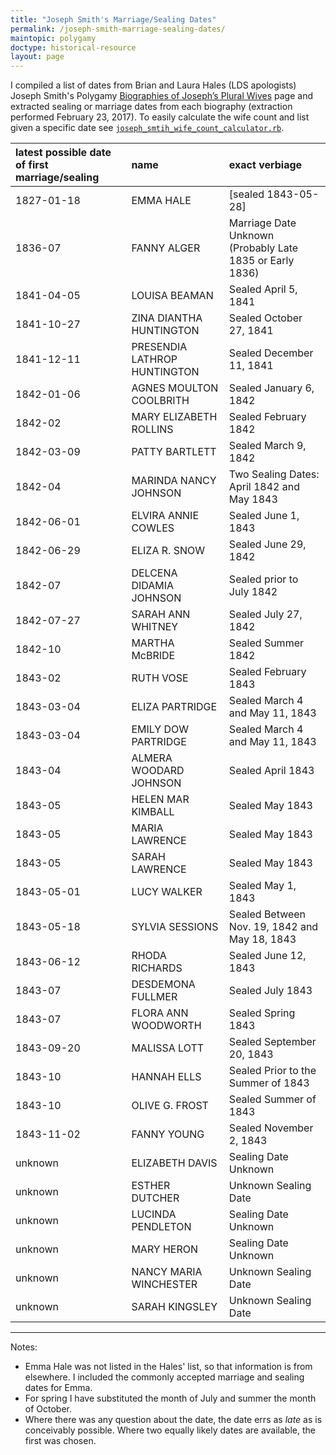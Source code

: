 ```yaml
---
title: "Joseph Smith's Marriage/Sealing Dates"
permalink: /joseph-smith-marriage-sealing-dates/
maintopic: polygamy
doctype: historical-resource
layout: page
---
```


I compiled a list of dates from Brian and Laura Hales (LDS apologists) Joseph Smith's Polygamy [Biographies of Joseph’s Plural Wives](http://josephsmithspolygamy.org/plural-wives-overview/) page and extracted sealing or marriage dates from each biography (extraction performed February 23, 2017). To easily calculate the wife count and list given a specific date see [`joseph_smtih_wife_count_calculator.rb`](https://github.com/faenrandir/a_careful_examination/blob/main/scripts/joseph_smith_wife_count_calculator.rb).

| latest possible date of first marriage/sealing |name | exact verbiage |
|:---|:----|:-------|
| 1827-01-18 | EMMA HALE| [sealed 1843-05-28] |
| 1836-07 | FANNY ALGER| Marriage Date Unknown (Probably Late 1835 or Early 1836) |
| 1841-04-05 | LOUISA BEAMAN| Sealed April 5, 1841 |
| 1841-10-27 | ZINA DIANTHA HUNTINGTON| Sealed October 27, 1841 |
| 1841-12-11 | PRESENDIA LATHROP HUNTINGTON| Sealed December 11, 1841 |
| 1842-01-06 | AGNES MOULTON COOLBRITH| Sealed January 6, 1842 |
| 1842-02 | MARY ELIZABETH ROLLINS| Sealed February 1842 |
| 1842-03-09 | PATTY BARTLETT| Sealed March 9, 1842 |
| 1842-04 | MARINDA NANCY JOHNSON| Two Sealing Dates: April 1842 and May 1843 |
| 1842-06-01 | ELVIRA ANNIE COWLES| Sealed June 1, 1843 |
| 1842-06-29 | ELIZA R. SNOW| Sealed June 29, 1842 |
| 1842-07 | DELCENA DIDAMIA JOHNSON| Sealed prior to July 1842 |
| 1842-07-27 | SARAH ANN WHITNEY| Sealed July 27, 1842 |
| 1842-10 | MARTHA McBRIDE| Sealed Summer 1842 |
| 1843-02 | RUTH VOSE| Sealed February 1843 |
| 1843-03-04 | ELIZA PARTRIDGE| Sealed March 4 and May 11, 1843 |
| 1843-03-04 | EMILY DOW PARTRIDGE| Sealed March 4 and May 11, 1843 |
| 1843-04 | ALMERA WOODARD JOHNSON| Sealed April 1843 |
| 1843-05 | HELEN MAR KIMBALL| Sealed May 1843 |
| 1843-05 | MARIA LAWRENCE| Sealed May 1843 |
| 1843-05 | SARAH LAWRENCE| Sealed May 1843 |
| 1843-05-01 | LUCY WALKER| Sealed May 1, 1843 |
| 1843-05-18 | SYLVIA SESSIONS| Sealed Between Nov. 19, 1842 and May 18, 1843 |
| 1843-06-12 | RHODA RICHARDS| Sealed June 12, 1843 |
| 1843-07 | DESDEMONA FULLMER| Sealed July 1843 |
| 1843-07 | FLORA ANN WOODWORTH| Sealed Spring 1843 |
| 1843-09-20 | MALISSA LOTT| Sealed September 20, 1843 |
| 1843-10 | HANNAH ELLS| Sealed Prior to the Summer of 1843 |
| 1843-10 | OLIVE G. FROST| Sealed Summer of 1843 |
| 1843-11-02 | FANNY YOUNG| Sealed November 2, 1843 |
| unknown | ELIZABETH DAVIS| Sealing Date Unknown |
| unknown | ESTHER DUTCHER| Unknown Sealing Date |
| unknown | LUCINDA PENDLETON| Sealing Date Unknown |
| unknown | MARY HERON| Sealing Date Unknown |
| unknown | NANCY MARIA WINCHESTER| Unknown Sealing Date |
| unknown | SARAH KINGSLEY| Unknown Sealing Date |

---

Notes:

* Emma Hale was not listed in the Hales' list, so that information is from elsewhere.  I included the commonly accepted marriage and sealing dates for Emma.
* For spring I have substituted the month of July and summer the month of October.
* Where there was any question about the date, the date errs as *late* as is conceivably possible.  Where two equally likely dates are available, the first was chosen.

